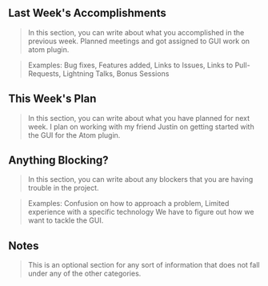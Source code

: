 ## Last Week's Accomplishments

> In this section, you can write about what you accomplished in the previous week.
	Planned meetings and got assigned to GUI work on atom plugin.  
	
> Examples:
> Bug fixes, Features added, Links to Issues, Links to Pull-Requests, Lightning Talks, Bonus Sessions

## This Week's Plan

> In this section, you can write about what you have planned for next week.
    I plan on working with my friend Justin on getting started with the GUI for the Atom plugin. 

## Anything Blocking?

> In this section, you can write about any blockers that you are having trouble in the project.

> Examples: Confusion on how to approach a problem, Limited experience with a specific technology
    We have to figure out how we want to tackle the GUI. 
    
## Notes

> This is an optional section for any sort of information that does not fall under any of the other categories.
